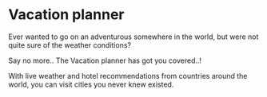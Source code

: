 # Vacation planner
Ever wanted to go on an adventurous somewhere in the world, but were not quite sure of the weather conditions? 
<p> Say no more.. The Vacation planner has got you covered..!
<p> With live weather and hotel recommendations from countries around the world, you can visit cities you never knew existed.
